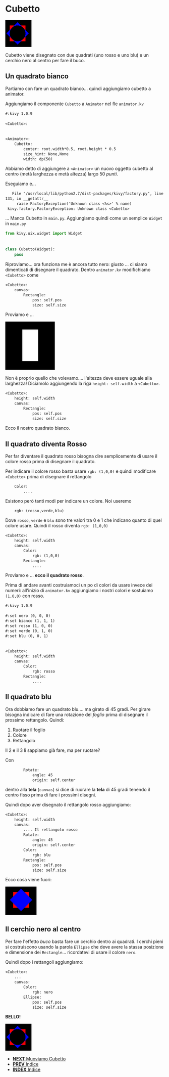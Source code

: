 # Cubetto

![Cubetto](cubetto.png)

Cubetto viene disegnato con due quadrati (uno rosso e uno blu) e un cerchio nero al centro per fare il buco.

## Un quadrato bianco

Partiamo con fare un quadrato bianco... quindi aggiungiamo cubetto a animator.

Aggiungiamo il componente `Cubetto` a `Animator` nel fle `animator.kv`

```
#:kivy 1.0.9

<Cubetto>:
    

<Animator>:
    Cubetto:
        center: root.width*0.5, root.height * 0.5
        size_hint: None,None
        width: dp(50)
```

Abbiamo detto di aggiungere a `<Animator>` un nuovo oggetto cubetto al centro (metà larghezza e metà altezza) largo 50 
*punti*. 

Eseguiamo e...

```
   File "/usr/local/lib/python2.7/dist-packages/kivy/factory.py", line 131, in __getattr__
     raise FactoryException('Unknown class <%s>' % name)
 kivy.factory.FactoryException: Unknown class <Cubetto>
```

... Manca Cubetto in `main.py`. Aggiungiamo quindi come un semplice `Widget` in `main.py`

```python
from kivy.uix.widget import Widget


class Cubetto(Widget):
    pass
```

Riproviamo... ora funziona me è ancora tutto nero: giusto ... ci siamo dimenticati di disegnare il quadrato. Dentro
`animator.kv` modifichiamo `<Cubetto>` come

```
<Cubetto>:
    canvas:
        Rectangle:
            pos: self.pos
            size: self.size
```

Proviamo e ... 

![Rettangolo](rettangolo.png)

Non è proprio quello che volevamo.... l'altezza deve essere uguale alla larghezza! Diciamolo aggiungendo la riga
`height: self.width` a `<Cubetto>`.

```
<Cubetto>:
    height: self.width
    canvas:
        Rectangle:
            pos: self.pos
            size: self.size
```

Ecco il nostro quadrato bianco.

## Il quadrato diventa Rosso

Per far diventare il quadrato rosso bisogna dire semplicemente di usare il colore rosso prima di disegnare il quadrato.

Per indicare il colore rosso basta usare `rgb: (1,0,0)` e quindi modificare `<Cubetto>` prima di disegnare il rettangolo
 

```
    Color:
        .... 
```

Esistono però tanti modi per indicare un colore. Noi useremo 

```
    rgb: (rosso,verde,blu)
```

Dove `rosso`, `verde` e `blu` sono tre valori tra 0 e 1 che indicano quanto di quel colore usare. Quindi il rosso 
diventa `rgb: (1,0,0)`

```
<Cubetto>:
    height: self.width
    canvas:
        Color:
            rgb: (1,0,0)
        Rectangle:
            ....
```

Proviamo e ... **ecco il quadrato rosso**.

Prima di andare avanti costruiamoci un po di colori da usare invece dei numeri: all'inizio di `animator.kv`
aggiungiamo i nostri colori e sostuiamo `(1,0,0)` con rosso.

```
#:kivy 1.0.9

#:set nero (0, 0, 0)
#:set bianco (1, 1, 1)
#:set rosso (1, 0, 0)
#:set verde (0, 1, 0)
#:set blu (0, 0, 1)


<Cubetto>:
    height: self.width
    canvas:
        Color:
            rgb: rosso
        Rectangle:
            ....
```

## Il quadrato blu

Ora dobbiamo fare un quadrato blu.... ma girato di 45 gradi. Per girare bisogna indicare di fare una rotazione del 
*foglio* prima di disegnare il prossimo rettangolo. Quindi:

1. Ruotare il foglio
2. Colore
3. Rettangolo

Il 2 e il 3 li sappiamo già fare, ma per ruotare?

Con
```
        Rotate:
            angle: 45
            origin: self.center
```

dentro alla **tela** (`canvas`) si dice di ruorare la **tela** di 45 gradi tenendo il centro fisso prima di fare i
prossimi disegni.

Quindi dopo aver disegnato il rettangolo rosso aggiungiamo:

```
<Cubetto>:
    height: self.width
    canvas:
        .... Il rettangolo rosso
        Rotate:
            angle: 45
            origin: self.center
        Color:
            rgb: blu
        Rectangle:
            pos: self.pos
            size: self.size
```

Ecco cosa viene fuori:

![Cubettino](due_quadrati.png)


## Il cerchio nero al centro

Per fare l'effetto *buco* basta fare un cerchio dentro ai quadrati. I cerchi pieni si costruiscono usando la parola
`Ellipse` che deve avere la stassa posizione e dimensione dei `Rectangle`... ricordatevi di usare il colore `nero`.

Quindi dopo i rettangoli aggiungiamo:

```
<Cubetto>:
    ...
    canvas:
        Color:
            rgb: nero
        Ellipse:
            pos: self.pos
            size: self.size
```

**BELLO!**

![Cubetto](cubetto.png)

* [**NEXT** Muoviamo Cubetto](muovi.md)
* [**PREV** Indice](start.md)
* [**INDEX** Indice](start.md)
